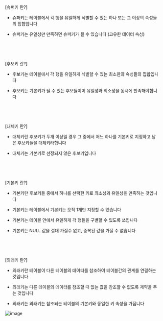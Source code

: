 [슈퍼키 란?]

- 슈퍼키는 테이블에서 각 행을 유일하게 식별할 수 있는 하나 또는 그 이상의 속성들의 집합입니다

- 슈퍼키는 유일성만 만족하면 슈퍼키가 될 수 있습니다 (고유한 데이터 속성)

​

​

[후보키 란?]

- 후보키는 테이블에서 각 행을 유일하게 식별할 수 있는 최소한의 속성들의 집합입니다

- 후보키는 기본키가 될 수 있는 후보들이며 유일성과 최소성을 동시에 만족해야합니다

​

​

[대체키 란?]

- 대체키란 후보키가 두개 이상일 경우 그 중에서 어느 하나를 기본키로 지정하고 남은 후보키들을 대체키라합니다

- 대체키는 기본키로 선정되지 않은 후보키입니다

​

​

[기본키 란?]

- 기본키란 후보키들 중에서 하나를 선택한 키로 최소성과 유일성을 만족하는 것입니다

- 기본키는 테이블에서 기본키는 오직 1개만 지정할 수 있습니다

- 기본키는 테이블 안에서 유일하게 각 행들을 구별할 수 있도록 쓰입니다

- 기본키는 NULL 값을 절대 가질수 없고, 중복된 값을 가질 수 없습니다

​

​

[외래키 란?]

- 외래키란 테이블이 다른 테이블의 데이터를 참조하여 테이블간의 관계를 연결하는 것입니다

- 외래키는 다른 테이블의 데이터를 참조할 때 없는 값을 참조할 수 없도록 제약을 주는 것입니다

- 외래키는 외래키는 참조되는 테이블의 기본키와 동일한 키 속성을 가집니다

![image](https://user-images.githubusercontent.com/105910925/176596095-dc3560f1-8c26-44c3-a1e4-7b14dd7fda68.png)

